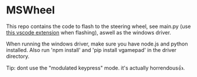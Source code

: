# MSWheel
This repo contains the code to flash to the steering wheel, see main.py (use [this vscode extension](https://marketplace.visualstudio.com/items?itemName=PeterStaev.lego-spikeprime-mindstorms-vscode) when flashing), aswell as the windows driver.

When running the windows driver, make sure you have node.js and python installed. Also run 'npm install' and 'pip install vgamepad' in the driver directory.

Tip: dont use the "modulated keypress" mode. it's actually horrendous👍.
